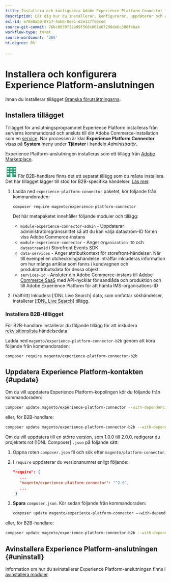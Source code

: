 ```yaml
---
title: Installera och konfigurera Adobe Experience Platform Connector från Adobe Commerce
description: Lär dig hur du installerar, konfigurerar, uppdaterar och avinstallerar Adobe Experience Platform Connector från Adobe Commerce.
exl-id: e78e8ab0-8757-4ab6-8ee1-d2e137fe6ced
source-git-commit: 76bc0650f32e99f568c061e67290de6c380f46a4
workflow-type: tm+mt
source-wordcount: '365'
ht-degree: 0%

---
```


# Installera och konfigurera Experience Platform-anslutningen

Innan du installerar tillägget [Granska förutsättningarna](overview.md#prereqs).

## Installera tillägget

Tillägget för anslutningsprogrammet Experience Platform installeras från serverns kommandorad och ansluts till din Adobe Commerce-installation som en [service](../landing/saas.md). När processen är klar **Experience Platform Connector** visas på **System** meny under **Tjänster** i handeln _Administratör_.

Experience Platform-anslutningen installeras som ett tillägg från [Adobe Marketplace](https://marketplace.magento.com/magento-experience-platform-connector.html).

![B2B för Adobe Commerce](../assets/b2b.svg) För B2B-handlare finns det ett separat tillägg som du måste installera. Det här tillägget lägger till stöd för B2B-specifika händelser. [Läs mer](#install-the-b2b-extension).

1. Ladda ned `experience-platform-connector` paketet, kör följande från kommandoraden:

   ```bash
   composer require magento/experience-platform-connector
   ```

   Det här metapaketet innehåller följande moduler och tillägg:

   * `module-experience-connector-admin` - Uppdaterar administratörsgränssnittet så att du kan välja dataström-ID för en viss Adobe Commerce-instans
   * `module-experience-connector` - Anger `Organization ID` och `datastreamId` i Storefront Events SDK
   * `data-services` - Anger attributkontext för storefront-händelser. När till exempel en utcheckningshändelse inträffar inkluderas information om hur många artiklar som fanns i kundvagnen och produktattributsdata för dessa objekt.
   * `services-id` - Ansluter din Adobe Commerce-instans till [Adobe Commerce SaaS](../landing/saas.md) med API-nycklar för sandlåda och produktion och till Adobe Experience Platform för att hämta IMS-organisations-ID

1. (Valfritt) Inkludera [!DNL Live Search] data, som omfattar sökhändelser, installerar [[!DNL Live Search]](../live-search/install.md) tillägg.

### Installera B2B-tillägget

För B2B-handlare installerar du följande tillägg för att inkludera [rekvisitionslista](events.md#b2b-events) händelsedata.

Ladda ned `magento/experience-platform-connector-b2b` genom att köra följande från kommandoraden:

```bash
composer require magento/experience-platform-connector-b2b
```

## Uppdatera Experience Platform-kontakten {#update}

Om du vill uppdatera Experience Platform-kopplingen kör du följande från kommandoraden:

```bash
composer update magento/experience-platform-connector --with-dependencies
```

eller, för B2B-handlare:

```bash
composer update magento/experience-platform-connector-b2b --with-dependencies
```

Om du vill uppdatera till en större version, som 1.0.0 till 2.0.0, redigerar du projektets rot [!DNL Composer] `.json` på följande sätt:

1. Öppna roten `composer.json` fil och sök efter `magento/platform-connector`.

1. I `require` uppdaterar du versionsnumret enligt följande:

   ```json
   "require": {
      ...
      "magento/experience-platform-connector": "^2.0",
      ...
    }
   ```

1. **Spara** `composer.json`. Kör sedan följande från kommandoraden:

   ```bash
   composer update magento/experience-platform-connector –-with-dependencies
   ```

eller, för B2B-handlare:

```bash
composer update magento/experience-platform-connector-b2b --with-dependencies
```

## Avinstallera Experience Platform-anslutningen {#uninstall}

Information om hur du avinstallerar Experience Platform-anslutningen finns i [avinstallera moduler](https://experienceleague.adobe.com/docs/commerce-operations/installation-guide/tutorials/uninstall-modules.html).
